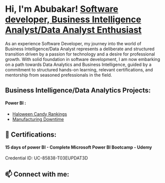 # Hi, I'm Abubakar! [Software developer, Business Intelligence Analyst/Data Analyst Enthusiast]()

As an experience Software Developer, my journey into the world of Business Intelligence/Data Analyst represents a deliberate and structured transition driven by a passion
for technology and a desire for professional growth. With solid foundation in software development, I am now embarking on a path towards Data Analytics and Business Intelligence, 
guided by a commitment to structured hands-on learning, relevant certifications, and mentorship from seasoned prefessionals in the field.


## Business Intelligence/Data Analytics Projects:
#### Power BI :
- [Haloween Candy Rankings]()
- [Manufacturing Downtime]()

## 🥇 Certifications:
#### 15 days of power BI - Complete Microsoft Power BI Bootcamp - Udemy 
Credential ID:  UC-85838-T03EUPDAT3D






## 📫 Connect with me:

<!---
- 👋 Hi, I’m @princeabdul99
- 👀 I’m interested in ...
- 🌱 I’m currently learning ...
- 💞️ I’m looking to collaborate on ...
- 📫 How to reach me ...
- 😄 Pronouns: ...
- ⚡ Fun fact: ...
--->
<!---
princeabdul99/princeabdul99 is a ✨ special ✨ repository because its `README.md` (this file) appears on your GitHub profile.
You can click the Preview link to take a look at your changes.
--->

